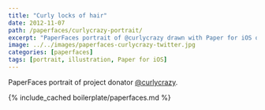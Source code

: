 ```yaml
---
title: "Curly locks of hair"
date: 2012-11-07
path: /paperfaces/curlycrazy-portrait/
excerpt: "PaperFaces portrait of @curlycrazy drawn with Paper for iOS on an iPad."
image: ../../images/paperfaces-curlycrazy-twitter.jpg
categories: [paperfaces]
tags: [portrait, illustration, Paper for iOS]
---
```


PaperFaces portrait of project donator [@curlycrazy](https://twitter.com/curlycrazy).

{% include_cached boilerplate/paperfaces.md %}

